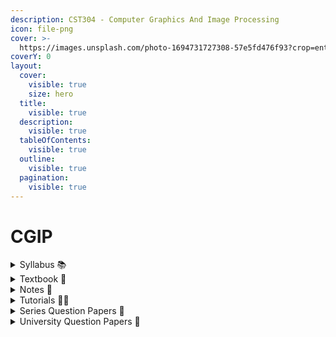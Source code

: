 ```yaml
---
description: CST304 - Computer Graphics And Image Processing
icon: file-png
cover: >-
  https://images.unsplash.com/photo-1694731727308-57e5fd476f93?crop=entropy&cs=srgb&fm=jpg&ixid=M3wxOTcwMjR8MHwxfHNlYXJjaHw2fHxjb21wdXRlciUyMGdyYXBoaWNzfGVufDB8fHx8MTczNTE4NzMyNnww&ixlib=rb-4.0.3&q=85
coverY: 0
layout:
  cover:
    visible: true
    size: hero
  title:
    visible: true
  description:
    visible: true
  tableOfContents:
    visible: true
  outline:
    visible: true
  pagination:
    visible: true
---
```


# CGIP

<details>

<summary>Syllabus 📚</summary>

[CST304](https://drive.google.com/file/d/1CGFUrB1vXHnznkOy2ksgj9Ic7NHG5FnG/view?usp=drive_link) 👈

</details>

<details>

<summary>Textbook 📖</summary>

[CGIP Textbook](https://drive.google.com/drive/folders/1ySfV84O-iHWNg3INgHxq1Mo3bU7GTKQe?usp=drive_link) 👈

</details>

<details>

<summary>Notes 📒</summary>

[CGIP Notes](https://drive.google.com/drive/folders/1ZnHLBuLK8XYUhrKU3gTwUVvGFFCTMmyk?usp=drive_link) 👈

</details>

<details>

<summary>Tutorials 🧑‍🏫</summary>

[Computer Graphics Tutorial - tutorialspoint](https://www.tutorialspoint.com/computer_graphics/index.htm) 👈

[COMPUTER GRAPHICS & IMAGE PROCESSING - Namitha Ramachandran](https://youtube.com/playlist?list=PLpzddu_MrQ5arBI1m6DIO8qy20KpfKkDb\&feature=shared) 👈

[computer graphics tutorial for beginners - QuickCS](https://youtube.com/playlist?list=PL58YSwlpvFr0RTFpMri7d-haW_q1kivx6\&feature=shared)👈

</details>

<details>

<summary>Series Question Papers 📃</summary>

[CGIP Series QPs](https://drive.google.com/drive/folders/1bgQJY9qKXjwMbVzS8tv5IV7qApkIJpBd?usp=drive_link) 👈

</details>

<details>

<summary>University Question Papers 📄</summary>

[CGIP PYQs](https://drive.google.com/drive/folders/11ygC9lMRD6z2lGOy4fc5TS0xSk0KChwM?usp=drive_link) 👈

</details>

